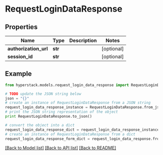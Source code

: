 # RequestLoginDataResponse


## Properties

Name | Type | Description | Notes
------------ | ------------- | ------------- | -------------
**authorization_url** | **str** |  | [optional] 
**session_id** | **str** |  | [optional] 

## Example

```python
from hyperstack.models.request_login_data_response import RequestLoginDataResponse

# TODO update the JSON string below
json = "{}"
# create an instance of RequestLoginDataResponse from a JSON string
request_login_data_response_instance = RequestLoginDataResponse.from_json(json)
# print the JSON string representation of the object
print RequestLoginDataResponse.to_json()

# convert the object into a dict
request_login_data_response_dict = request_login_data_response_instance.to_dict()
# create an instance of RequestLoginDataResponse from a dict
request_login_data_response_form_dict = request_login_data_response.from_dict(request_login_data_response_dict)
```
[[Back to Model list]](../README.md#documentation-for-models) [[Back to API list]](../README.md#documentation-for-api-endpoints) [[Back to README]](../README.md)


